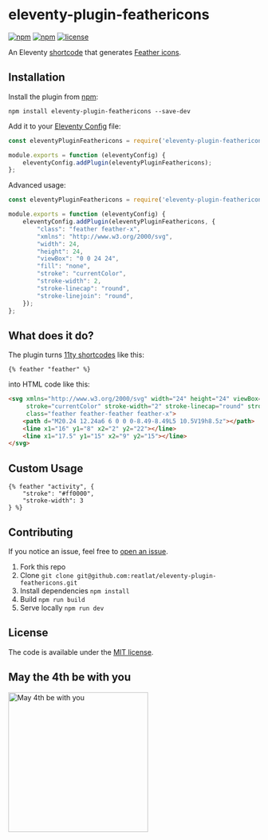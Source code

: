 # eleventy-plugin-feathericons
[![npm](https://img.shields.io/npm/v/eleventy-plugin-feathericons.svg)](https://npmjs.com/package/eleventy-plugin-feathericons)
[![npm](https://img.shields.io/npm/dt/eleventy-plugin-feathericons.svg)](https://npmjs.com/package/eleventy-plugin-feathericons)
[![license](https://img.shields.io/npm/l/eleventy-plugin-feathericons.svg)](https://npmjs.com/package/eleventy-plugin-feathericons)

An Eleventy [shortcode](https://www.11ty.dev/docs/shortcodes/) that generates [Feather icons](https://feathericons.com/).

## Installation
Install the plugin from [npm](https://www.npmjs.com/package/eleventy-plugin-feathericons):

```
npm install eleventy-plugin-feathericons --save-dev
```


Add it to your [Eleventy Config](https://www.11ty.dev/docs/config/) file:

```js
const eleventyPluginFeathericons = require('eleventy-plugin-feathericons');

module.exports = function (eleventyConfig) {
    eleventyConfig.addPlugin(eleventyPluginFeathericons);
};
```


Advanced usage:

```js
const eleventyPluginFeathericons = require('eleventy-plugin-feathericons');

module.exports = function (eleventyConfig) {
    eleventyConfig.addPlugin(eleventyPluginFeathericons, {
        "class": "feather feather-x",
        "xmlns": "http://www.w3.org/2000/svg",
        "width": 24,
        "height": 24,
        "viewBox": "0 0 24 24",
        "fill": "none",
        "stroke": "currentColor",
        "stroke-width": 2,
        "stroke-linecap": "round",
        "stroke-linejoin": "round",
    });
};
```


## What does it do?
The plugin turns [11ty shortcodes](https://www.11ty.dev/docs/shortcodes/) like this:

```nunjucks
{% feather "feather" %}
```

into HTML code like this:

```html
<svg xmlns="http://www.w3.org/2000/svg" width="24" height="24" viewBox="0 0 24 24" fill="none"
     stroke="currentColor" stroke-width="2" stroke-linecap="round" stroke-linejoin="round" 
     class="feather feather-feather feather-x">
    <path d="M20.24 12.24a6 6 0 0 0-8.49-8.49L5 10.5V19h8.5z"></path>
    <line x1="16" y1="8" x2="2" y2="22"></line>
    <line x1="17.5" y1="15" x2="9" y2="15"></line>
</svg>
```


## Custom Usage

```nunjucks
{% feather "activity", {
    "stroke": "#ff0000",
    "stroke-width": 3
} %}
```


## Contributing
If you notice an issue, feel free to [open an issue](https://github.com/reatlat/eleventy-plugin-feathericons/issues).

1. Fork this repo
2. Clone `git clone git@github.com:reatlat/eleventy-plugin-feathericons.git`
3. Install dependencies `npm install`
4. Build `npm run build`
5. Serve locally `npm run dev`


## License
The code is available under the [MIT license](LICENSE).


## May the 4th be with you
<img src="https://cdn.sunnypixels.io/imgs/yoda-close-up.jpg" alt="May 4th be with you" width="280">
